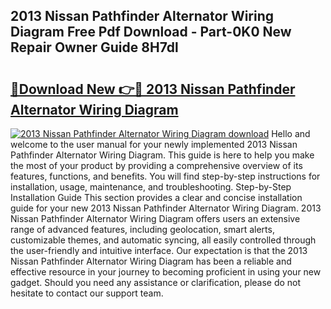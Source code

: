 ## 2013 Nissan Pathfinder Alternator Wiring Diagram Free Pdf Download - Part-0K0 New Repair Owner Guide 8H7dl

# <h2><a href="http://dfm7k4l.blite.top/?on=2013+Nissan+Pathfinder+Alternator+Wiring+Diagram">🔗Download New 👉🔴 2013 Nissan Pathfinder Alternator Wiring Diagram</a></h2>

[![2013 Nissan Pathfinder Alternator Wiring Diagram download](https://i.imgur.com/lujVjoI.png)](http://dfm7k4l.blite.top/?on=2013+Nissan+Pathfinder+Alternator+Wiring+Diagram)
Hello and welcome to the user manual for your newly implemented 2013 Nissan Pathfinder Alternator Wiring Diagram. This guide is here to help you make the most of your product by providing a comprehensive overview of its features, functions, and benefits. You will find step-by-step instructions for installation, usage, maintenance, and troubleshooting. Step-by-Step Installation Guide This section provides a clear and concise installation guide for your new 2013 Nissan Pathfinder Alternator Wiring Diagram. 2013 Nissan Pathfinder Alternator Wiring Diagram offers users an extensive range of advanced features, including geolocation, smart alerts, customizable themes, and automatic syncing, all easily controlled through the user-friendly and intuitive interface. Our expectation is that the 2013 Nissan Pathfinder Alternator Wiring Diagram has been a reliable and effective resource in your journey to becoming proficient in using your new gadget. Should you need any assistance or clarification, please do not hesitate to contact our support team.
